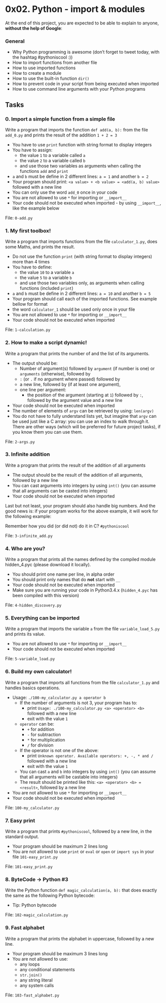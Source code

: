 <h1>0x02. Python - import &amp; modules</h1>
<p>At the end of this project, you are expected to be able to explain to anyone, <strong>without the help of Google</strong>:</p>

<h3>General</h3>

<ul>
<li>Why Python programming is awesome (don’t forget to tweet today, with the hashtag #pythoniscool :))</li>
<li>How to import functions from another file</li>
<li>How to use imported functions</li>
<li>How to create a module</li>
<li>How to use the built-in function <code>dir()</code></li>
<li>How to prevent code in your script from being executed when imported</li>
<li>How to use command line arguments with your Python programs</li>
</ul>
<h2>Tasks</h2>
  <h3>
    0. Import a simple function from a simple file
  </h3>
  <p>Write a program that imports the function <code>def add(a, b):</code> from the file <code>add_0.py</code> and prints the result of the addition <code>1 + 2 = 3</code></p>
<ul>
<li>You have to use <code>print</code> function with string format to display integers</li>
<li>You have to assign:
<ul>
<li>the value <code>1</code> to a variable called <code>a</code> </li>
<li>the value <code>2</code> to a variable called <code>b</code></li>
<li>and use those two variables as arguments when calling the functions <code>add</code> and <code>print</code></li>
</ul></li>
<li><code>a</code> and <code>b</code> must be define in 2 different lines: <code>a = 1</code> and another <code>b = 2</code></li>
<li>Your program should print: <code>&lt;a value&gt; + &lt;b value&gt; = &lt;add(a, b) value&gt;</code> followed with a new line</li>
<li>You can only use the word <code>add_0</code> once in your code</li>
<li>You are not allowed to use <code>*</code> for importing or <code>__import__</code></li>
<li>Your code should not be executed when imported - by using <code>__import__</code>, like the example below</li>
</ul>
        <p>File: <code>0-add.py</code></p>
  <h3>
    1. My first toolbox!
  </h3>
  <p>Write a program that imports functions from the file <code>calculator_1.py</code>, does some Maths, and prints the result.</p>
<ul>
<li>Do not use the function <code>print</code> (with string format to display integers) more than 4 times </li>
<li>You have to define:
<ul>
<li>the value <code>10</code> to a variable <code>a</code></li>
<li>the value <code>5</code> to a variable <code>b</code></li>
<li>and use those two variables only, as arguments when calling functions (included <code>print</code>)</li>
</ul></li>
<li><code>a</code> and <code>b</code> must be define in 2 different lines: <code>a = 10</code> and another <code>b = 5</code></li>
<li>Your program should call each of the imported functions. See example bellow for format</li>
<li>the word <code>calculator_1</code> should be used only once in your file</li>
<li>You are not allowed to use <code>*</code> for importing or <code>__import__</code></li>
<li>Your code should not be executed when imported</li>
</ul>
        <p>File: <code>1-calculation.py</code></p>
  <h3>
    2. How to make a script dynamic!
  </h3>
  <p>Write a program that prints the number of and the list of its arguments.</p>
<ul>
<li>The output should be:
<ul>
<li>Number of argument(s) followed by <code>argument</code> (if number is one) or <code>arguments</code> (otherwise), followed by</li>
<li><code>:</code> (or <code>.</code> if no argument where passed) followed by</li>
<li>a new line, followed by (if at least one argument),</li>
<li>one line per argument:
<ul>
<li>the position of the argument (starting at <code>1</code>) followed by <code>:</code>, followed by the argument value and a new line</li>
</ul></li>
</ul></li>
<li>Your code should not be executed when imported</li>
<li>The number of elements of <code>argv</code> can be retrieved by using: <code>len(argv)</code></li>
<li>You do not have to fully understand lists yet, but imagine that <code>argv</code> can be used just like a C array: you can use an index to walk through it. There are other ways (which will be preferred for future project tasks), if you know them you can use them.</li>
</ul>
        <p>File: <code>2-args.py</code></p>
  <h3>
    3. Infinite addition
  </h3>
  <p>Write a program that prints the result of the addition of all arguments</p>
<ul>
<li>The output should be the result of the addition of all arguments, followed by a new line</li>
<li>You can cast arguments into integers by using <code>int()</code> (you can assume that all arguments can be casted into integers)</li>
<li>Your code should not be executed when imported</li>
</ul>
<p>Last but not least, your program should also handle big numbers. And the good news is: if your program works for the above example, it will work for the following example:</p>
<p>Remember how you did (or did not) do it in C? <code>#pythoniscool</code></p>
        <p>File: <code>3-infinite_add.py</code></p>
  <h3>
    4. Who are you?
  </h3>
  <p>Write a program that prints all the names defined by the compiled module hidden_4.pyc (please download it locally).</p>
<ul>
<li>You should print one name per line, in alpha order</li>
<li>You should print only names that do <strong>not</strong> start with <code>__</code></li>
<li>Your code should not be executed when imported</li>
<li>Make sure you are running your code in Python3.4.x (<code>hidden_4.pyc</code> has been compiled with this version)</li>
</ul>
        <p>File: <code>4-hidden_discovery.py</code></p>
  <h3>
    5. Everything can be imported
  </h3>
  <p>Write a program that imports the variable <code>a</code> from the file <code>variable_load_5.py</code> and prints its value.</p>
<ul>
<li>You are not allowed to use <code>*</code> for importing or <code>__import__</code></li>
<li>Your code should not be executed when imported</li>
</ul>
        <p>File: <code>5-variable_load.py</code></p>
  <h3>
    6. Build my own calculator!
  </h3>
  <p>Write a program that imports all functions from the file <code>calculator_1.py</code> and handles basics operations.</p>
<ul>
<li>Usage: <code>./100-my_calculator.py a operator b</code>
<ul>
<li>If the number of arguments is not 3, your program has to:
<ul>
<li>print <code>Usage: ./100-my_calculator.py &lt;a&gt; &lt;operator&gt; &lt;b&gt;</code> followed with a new line</li>
<li>exit with the value <code>1</code></li>
</ul></li>
<li><code>operator</code> can be: 
<ul>
<li><code>+</code> for addition</li>
<li><code>-</code> for subtraction</li>
<li><code>*</code> for multiplication</li>
<li><code>/</code> for division</li>
</ul></li>
<li>If the operator is not one of the above:
<ul>
<li>print <code>Unknown operator. Available operators: +, -, * and /</code> followed with a new line</li>
<li>exit with the value <code>1</code></li>
</ul></li>
<li>You can cast <code>a</code> and <code>b</code> into integers by using <code>int()</code> (you can assume that all arguments will be castable into integers)</li>
<li>The result should be printed like this: <code>&lt;a&gt; &lt;operator&gt; &lt;b&gt; = &lt;result&gt;</code>, followed by a new line</li>
</ul></li>
<li>You are not allowed to use <code>*</code> for importing or <code>__import__</code></li>
<li>Your code should not be executed when imported</li>
</ul>
        <p>File: <code>100-my_calculator.py</code></p>
  <h3>
    7. Easy print
  </h3>
  <p>Write a program that prints <code>#pythoniscool</code>, followed by a new line, in the standard output.</p>
<ul>
<li>Your program should be maximum 2 lines long</li>
<li>You are not allowed to use <code>print</code> or <code>eval</code> or <code>open</code> or <code>import sys</code> in your file <code>101-easy_print.py</code></li>
</ul>
        <p>File: <code>101-easy_print.py</code></p>
  <h3>
    8. ByteCode -&gt; Python #3
  </h3>
  <p>Write the Python function <code>def magic_calculation(a, b):</code> that does exactly the same as the following Python bytecode:</p>
<ul>
<li>Tip: Python bytecode</li>
</ul>
        <p>File: <code>102-magic_calculation.py</code></p>
  <h3>
    9. Fast alphabet
  </h3>
  <p>Write a program that prints the alphabet in uppercase, followed by a new line.</p>
<ul>
<li>Your program should be maximum 3 lines long</li>
<li>You are not allowed to use:
<ul>
<li>any loops</li>
<li>any conditional statements</li>
<li><code>str.join()</code></li>
<li>any string literal</li>
<li>any system calls</li>
</ul></li>
</ul>
        <p>File: <code>103-fast_alphabet.py</code></p>
